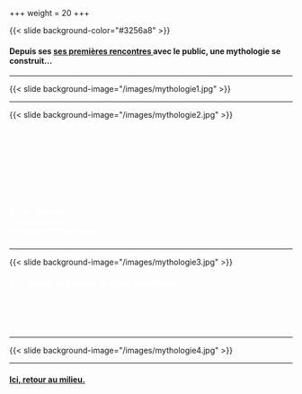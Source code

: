 +++
weight = 20
+++

{{< slide background-color="#3256a8" >}}
<h4>Depuis ses <a href="https://vimeo.com/425954541"target="_blank">ses premières rencontres </a>avec le public, une mythologie se construit...</h4>


---

{{< slide background-image="/images/mythologie1.jpg" >}}

---

{{< slide background-image="/images/mythologie2.jpg" >}}
<br><br><br><br><br><br><br><br><br>
<h5><p style="color:white">Ils se réunirent, <br>et comptèrent <br>les plumes et les cailloux.</p></h5>

---

{{< slide background-image="/images/mythologie3.jpg" >}}
<h5><p style="color:white">Et l'histoire du gardien du phare commença ...</p></h5>
<br><br><br>

---

{{< slide background-image="/images/mythologie4.jpg" >}}

---
#### [Ici, retour au milieu.](#/yero)
